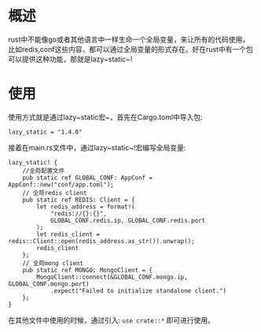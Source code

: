 概述
====

rust中不能像go或者其他语言中一样生命一个全局变量，来让所有的代码使用，比如redis,conf这些内容，都可以通过全局变量的形式存在。好在rust中有一个包可以提供这种功能，那就是lazy~static~!

使用
====

使用方式就是通过lazy~static宏~，首先在Cargo.toml中导入包:

``` {.rust}
lazy_static = "1.4.0"
```

接着在main.rs文件中，通过lazy~static~!宏编写全局变量:

``` {.rust}
lazy_static! {
    //全局配置文件
    pub static ref GLOBAL_CONF: AppConf = AppConf::new("conf/app.toml");
    // 全局redis client
    pub static ref REDIS: Client = {
        let redis_address = format!(
            "redis://{}:{}",
            GLOBAL_CONF.redis.ip, GLOBAL_CONF.redis.port
        );
        let redis_client = redis::Client::open(redis_address.as_str()).unwrap();
        redis_client
    };
    // 全局mong client
    pub static ref MONGO: MongoClient = {
        MongoClient::connect(&GLOBAL_CONF.mongo.ip, GLOBAL_CONF.mongo.port)
            .expect("Failed to initialize standalone client.")
    };
}
```

在其他文件中使用的时候，通过引入: `use crate::*` 即可进行使用。
